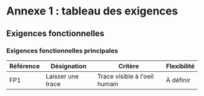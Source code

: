 # Annexe 1 : tableau des exigences
## Exigences fonctionnelles

### Exigences fonctionnelles principales

| Référence | Désignation | Critère | Flexibilité |
|---|---|---|---|
| FP1 | Laisser une trace | Trace visible à l'oeil humain | À définir |
